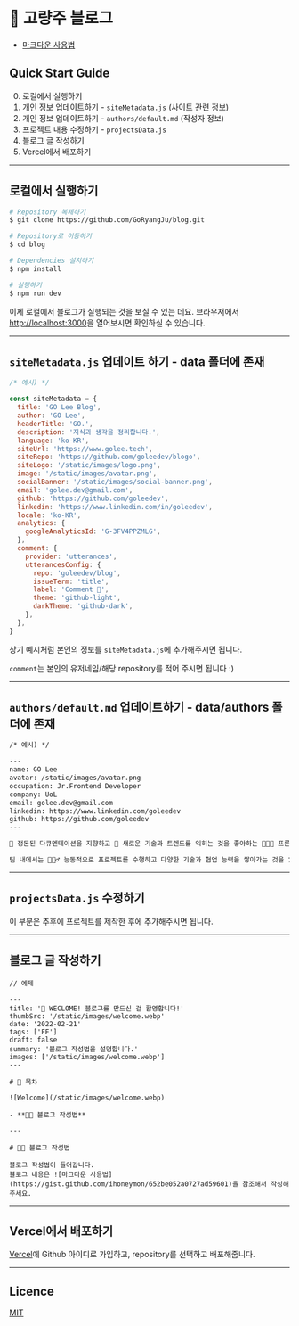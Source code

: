 # 🍻 고량주 블로그

- [마크다운 사용법](https://gist.github.com/ihoneymon/652be052a0727ad59601)

## Quick Start Guide

0. 로컬에서 실행하기
1. 개인 정보 업데이트하기 - `siteMetadata.js` (사이트 관련 정보)
2. 개인 정보 업데이트하기 - `authors/default.md` (작성자 정보)
3. 프로젝트 내용 수정하기 - `projectsData.js` 
4. 블로그 글 작성하기
5. Vercel에서 배포하기

---
## 로컬에서 실행하기

```bash
# Repository 복제하기
$ git clone https://github.com/GoRyangJu/blog.git

# Repository로 이동하기
$ cd blog

# Dependencies 설치하기
$ npm install

# 실행하기
$ npm run dev
```

이제 로컬에서 블로그가 실행되는 것을 보실 수 있는 데요. 브라우저에서 [http://localhost:3000](http://localhost:3000)을 열어보시면 확인하실 수 있습니다.

---
## `siteMetadata.js` 업데이트 하기 - data 폴더에 존재

```js
/* 예시) */

const siteMetadata = {
  title: 'GO Lee Blog',
  author: 'GO Lee',
  headerTitle: 'GO.',
  description: '지식과 생각을 정리합니다.',
  language: 'ko-KR',
  siteUrl: 'https://www.golee.tech',
  siteRepo: 'https://github.com/goleedev/blogo',
  siteLogo: '/static/images/logo.png',
  image: '/static/images/avatar.png',
  socialBanner: '/static/images/social-banner.png',
  email: 'golee.dev@gmail.com',
  github: 'https://github.com/goleedev',
  linkedin: 'https://www.linkedin.com/in/goleedev',
  locale: 'ko-KR',
  analytics: {
    googleAnalyticsId: 'G-3FV4PPZMLG',
  },
  comment: {
    provider: 'utterances',
    utterancesConfig: {
      repo: 'goleedev/blog',
      issueTerm: 'title',
      label: 'Comment 💬',
      theme: 'github-light',
      darkTheme: 'github-dark',
    },
  },
}
```

상기 예시처럼 본인의 정보를 `siteMetadata.js`에 추가해주시면 됩니다. 

`comment`는 본인의 유저네임/해당 repository를 적어 주시면 됩니다 :)

---
## `authors/default.md` 업데이트하기 - data/authors 폴더에 존재

```md
/* 예시) */

---
name: GO Lee
avatar: /static/images/avatar.png
occupation: Jr.Frontend Developer
company: UoL
email: golee.dev@gmail.com
linkedin: https://www.linkedin.com/goleedev
github: https://github.com/goleedev
---

📝 정돈된 다큐멘테이션을 지향하고 🥰 새로운 기술과 트렌드를 익히는 것을 좋아하는 🧑🏻‍💻 프론트엔드 개발자입니다.

팀 내에서는 🏃🏻‍♂️ 능동적으로 프로젝트를 수행하고 다양한 기술과 협업 능력을 쌓아가는 것을 🛣️ 지향점으로 삼고 있으며, 사용자에게는 가장 합리적인 디자인과 서비스를 🤲 제공하는 개발자가 되는 것을 목표로 노력하고 있습니다.

```
---
## `projectsData.js` 수정하기

이 부분은 추후에 프로젝트를 제작한 후에 추가해주시면 됩니다.

---
## 블로그 글 작성하기

```mdx
// 예제

---
title: '🎉 WECLOME! 블로그를 만드신 걸 홥영합니다!'
thumbSrc: '/static/images/welcome.webp'
date: '2022-02-21'
tags: ['FE']
draft: false
summary: '블로그 작성법을 설명합니다.'
images: ['/static/images/welcome.webp']
---

# 📌 목차

![Welcome](/static/images/welcome.webp)

- **💁🏻 블로그 작성법**

---

# 💁🏻 블로그 작성법

블로그 작성법이 들어갑니다.
블로그 내용은 ![마크다운 사용법](https://gist.github.com/ihoneymon/652be052a0727ad59601)을 참조해서 작성해주세요.

```

---
## Vercel에서 배포하기

[Vercel](https://vercel.com/login)에 Github 아이디로 가입하고, repository를 선택하고 배포해줍니다.

---
## Licence

[MIT](https://github.com/timlrx/tailwind-nextjs-starter-blog/blob/master/LICENSE)
